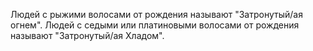 Людей с рыжими волосами от рождения называют "Затронутый/ая огнем".
Людей с седыми или платиновыми волосами от рождения называют "Затронутый/ая Хладом".


